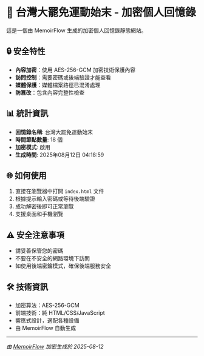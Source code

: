 # 🔐 台灣大罷免運動始末 - 加密個人回憶錄

這是一個由 MemoirFlow 生成的加密個人回憶錄靜態網站。

## 🔒 安全特性

- **內容加密**：使用 AES-256-GCM 加密技術保護內容
- **訪問控制**：需要密碼或後端驗證才能查看
- **媒體保護**：媒體檔案路徑已混淆處理
- **防篡改**：包含內容完整性檢查

## 📊 統計資訊

- **回憶錄名稱**: 台灣大罷免運動始末
- **時間節點數量**: 18 個
- **加密模式**: 啟用
- **生成時間**: 2025年08月12日 04:18:59

## 🌐 如何使用

1. 直接在瀏覽器中打開 `index.html` 文件
2. 根據提示輸入密碼或等待後端驗證
3. 成功解密後即可正常瀏覽
4. 支援桌面和手機瀏覽

## ⚠️ 安全注意事項

- 請妥善保管您的密碼
- 不要在不安全的網路環境下訪問
- 如使用後端密鑰模式，確保後端服務安全

## 🛠️ 技術資訊

- 加密算法：AES-256-GCM
- 前端技術：純 HTML/CSS/JavaScript
- 響應式設計，適配各種設備
- 由 MemoirFlow 自動生成

---

*由 [MemoirFlow](https://github.com/your-repo/memoirflow) 加密生成於 2025-08-12*
